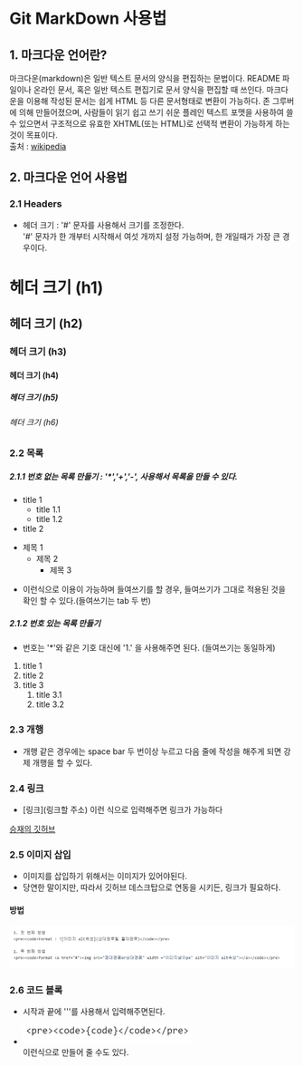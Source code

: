 Git MarkDown 사용법
===================

## 1. 마크다운 언어란?

마크다운(markdown)은 일반 텍스트 문서의 양식을 편집하는 문법이다. README 파일이나 온라인 문서, 혹은 일반 텍스트 편집기로 문서 양식을 편집할 때 쓰인다. 마크다운을 이용해 작성된 문서는 쉽게 HTML 등 다른 문서형태로 변환이 가능하다.
존 그루버에 의해 만들어졌으며, 사람들이 읽기 쉽고 쓰기 쉬운 플레인 텍스트 포맷을 사용하여 쓸 수 있으면서 구조적으로 유효한 XHTML(또는 HTML)로 선택적 변환이 가능하게 하는 것이 목표이다.   
출처 : [wikipedia](https://ko.wikipedia.org/wiki/%EB%A7%88%ED%81%AC%EB%8B%A4%EC%9A%B4)


## 2. 마크다운 언어 사용법

### 2.1 Headers
* 헤더 크기 : '#' 문자를 사용해서 크기를 조정한다.  
'#' 문자가 한 개부터 시작해서 여섯 개까지 설정 가능하며, 한 개일때가 가장 큰 경우이다.
# 헤더 크기 (h1)
## 헤더 크기 (h2)
### 헤더 크기 (h3)
#### 헤더 크기 (h4)
##### 헤더 크기 (h5)
###### 헤더 크기 (h6)

### 2.2 목록
##### 2.1.1 번호 없는 목록 만들기 : '*','+','-', 사용해서 목록을 만들 수 있다.

* title 1
   * title 1.1
   * title 1.2
* title 2
  
+ 제목 1
  + 제목 2
    + 제목 3
  
- 이런식으로 이용이 가능하며 들여쓰기를 할 경우, 들여쓰기가 그대로 적용된 것을 확인 할 수 있다.(들여쓰기는 tab 두 번)

##### 2.1.2 번호 있는 목록 만들기

* 번호는 '*'와 같은 기호 대신에 '1.' 을 사용해주면 된다. (들여쓰기는 동일하게)

1. title 1
1. title 2
1. title 3
    1. title 3.1
    1. title 3.2


### 2.3 개행

- 개행 같은 경우에는 space bar 두 번이상 누르고 다음 줄에 작성을 해주게 되면 강제 개행을 할 수 있다.

### 2.4 링크

* [링크](링크할 주소) 이런 식으로 입력해주면 링크가 가능하다

[승재의 깃허브](https://github.com/sjj995/)

### 2.5 이미지 삽입

* 이미지를 삽입하기 위해서는 이미지가 있어야된다.  
* 당연한 말이지만, 따라서 깃허브 데스크탑으로 연동을 시키든, 링크가 필요하다.

#### 방법

![이미지 삽입방법](/images/이미지저장방법.JPG)


### 2.6 코드 블록

* 시작과 끝에 '''를 사용해서 입력해주면된다.    


* <a href="#"><img src="/images/코드블록.JPG" width = "300px" alt = "코드블록"></a>    
이런식으로 만들어 줄 수도 있다.








